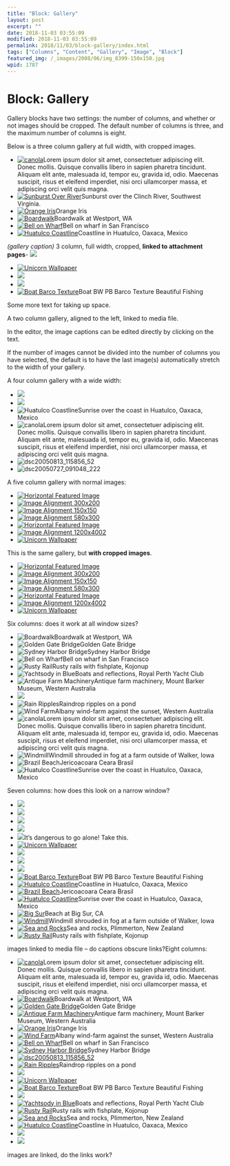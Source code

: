```yaml
---
title: "Block: Gallery"
layout: post
excerpt: ""
date: 2018-11-03 03:55:09
modified: 2018-11-03 03:55:09
permalink: 2018/11/03/block-gallery/index.html
tags: ["Columns", "Content", "Gallery", "Image", "Block"]
featured_img: /_images/2008/06/img_8399-150x150.jpg
wpid: 1787
---
```


# Block: Gallery

Gallery blocks have two settings: the number of columns, and whether or not images should be cropped. The default number of columns is three, and the maximum number of columns is eight.

Below is a three column gallery at full width, with cropped images.

- [![canola](/_images/2008/06/canola2.jpg)](https://wpthemetestdata.wordpress.com/2010/09/10/post-format-gallery/canola2/)Lorem ipsum dolor sit amet, consectetuer adipiscing elit. Donec mollis. Quisque convallis libero in sapien pharetra tincidunt. Aliquam elit ante, malesuada id, tempor eu, gravida id, odio. Maecenas suscipit, risus et eleifend imperdiet, nisi orci ullamcorper massa, et adipiscing orci velit quis magna.
- [![Sunburst Over River](/_images/2008/06/cep00032.jpg)](https://wpthemetestdata.wordpress.com/2010/09/10/post-format-gallery/cep00032/)Sunburst over the Clinch River, Southwest Virginia.
- [![Orange Iris](/_images/2008/06/dsc02085.jpg)](https://wpthemetestdata.wordpress.com/2010/09/10/post-format-gallery/dsc02085/)Orange Iris
- [![Boardwalk](/_images/2008/06/dcp_2082.jpg)](https://wpthemetestdata.wordpress.com/2010/09/10/post-format-gallery/dcp_2082/)Boardwalk at Westport, WA
- [![Bell on Wharf](/_images/2008/06/100_5478.jpg)](https://wpthemetestdata.wordpress.com/2010/09/10/post-format-gallery/100_5478/)Bell on wharf in San Francisco
- [![Huatulco Coastline](/_images/2008/06/img_0767.jpg)](https://wpthemetestdata.wordpress.com/2010/09/10/post-format-gallery/img_0767/)Coastline in Huatulco, Oaxaca, Mexico

*(gallery caption)* 3 column, full width, cropped, **linked to attachment pages**- [![](/_images/2014/01/spectacles.gif)](/_images/2014/01/spectacles.gif)
- [![Unicorn Wallpaper](/_images/2012/12/unicorn-wallpaper.jpg)](/_images/2012/12/unicorn-wallpaper.jpg)
- [![](/_images/2010/08/manhattansummer.jpg)](/_images/2010/08/manhattansummer.jpg)
- [![](/_images/2012/06/dsc20040724_152504_532.jpg)](/_images/2012/06/dsc20040724_152504_532.jpg)
- [![Boat Barco Texture](/_images/2008/06/img_8399.jpg)](/_images/2008/06/img_8399.jpg)Boat BW PB Barco Texture Beautiful Fishing

Some more text for taking up space.

A two column gallery, aligned to the left, linked to media file.

In the editor, the image captions can be edited directly by clicking on the text.

If the number of images cannot be divided into the number of columns you have selected, the default is to have the last image(s) automatically stretch to the width of your gallery.

A four column gallery with a wide width:

- ![](/_images/2013/09/dsc20050604_133440_34211.jpg)
- ![](/_images/2014/01/dsc20050315_145007_132.jpg)
- ![Huatulco Coastline](/_images/2008/06/img_0513-1.jpg)Sunrise over the coast in Huatulco, Oaxaca, Mexico
- ![canola](/_images/2008/06/canola2.jpg)Lorem ipsum dolor sit amet, consectetuer adipiscing elit. Donec mollis. Quisque convallis libero in sapien pharetra tincidunt. Aliquam elit ante, malesuada id, tempor eu, gravida id, odio. Maecenas suscipit, risus et eleifend imperdiet, nisi orci ullamcorper massa, et adipiscing orci velit quis magna.
- ![dsc20050813_115856_52](/_images/2008/06/dsc20050813_115856_52.jpg)
- ![dsc20050727_091048_222](/_images/2008/06/dsc20050727_091048_222.jpg)

A five column gallery with normal images:

- [![Horizontal Featured Image](/_images/2013/03/featured-image-vertical.jpg)](/_images/2013/03/featured-image-vertical.jpg)
- [![Image Alignment 300x200](/_images/2013/03/image-alignment-300x200-1.jpg)](/_images/2013/03/image-alignment-300x200-1.jpg)
- [![Image Alignment 150x150](/_images/2013/03/image-alignment-150x150-1.jpg)](/_images/2013/03/image-alignment-150x150-1.jpg)
- [![Image Alignment 580x300](/_images/2013/03/image-alignment-580x300-1.jpg)](/_images/2013/03/image-alignment-580x300-1.jpg)
- [![Horizontal Featured Image](/_images/2013/03/featured-image-horizontal.jpg)](/_images/2013/03/featured-image-horizontal.jpg)
- [![Image Alignment 1200x4002](/_images/2013/03/image-alignment-1200x4002-1.jpg)](/_images/2013/03/image-alignment-1200x4002-1.jpg)
- [![Unicorn Wallpaper](/_images/2012/12/unicorn-wallpaper.jpg)](/_images/2012/12/unicorn-wallpaper.jpg)

This is the same gallery, but **with cropped images**.

- [![Horizontal Featured Image](/_images/2013/03/featured-image-vertical.jpg)](/_images/2013/03/featured-image-vertical.jpg)
- [![Image Alignment 300x200](/_images/2013/03/image-alignment-300x200-1.jpg)](/_images/2013/03/image-alignment-300x200-1.jpg)
- [![Image Alignment 150x150](/_images/2013/03/image-alignment-150x150-1.jpg)](/_images/2013/03/image-alignment-150x150-1.jpg)
- [![Image Alignment 580x300](/_images/2013/03/image-alignment-580x300-1.jpg)](/_images/2013/03/image-alignment-580x300-1.jpg)
- [![Horizontal Featured Image](/_images/2013/03/featured-image-horizontal.jpg)](/_images/2013/03/featured-image-horizontal.jpg)
- [![Image Alignment 1200x4002](/_images/2013/03/image-alignment-1200x4002-1.jpg)](/_images/2013/03/image-alignment-1200x4002-1.jpg)
- [![Unicorn Wallpaper](/_images/2012/12/unicorn-wallpaper.jpg)](/_images/2012/12/unicorn-wallpaper.jpg)

Six columns: does it work at all window sizes?

- ![Boardwalk](/_images/2008/06/dcp_2082.jpg)Boardwalk at Westport, WA
- ![Golden Gate Bridge](/_images/2008/06/100_5540.jpg)Golden Gate Bridge
- ![Sydney Harbor Bridge](/_images/2008/06/dsc09114.jpg)Sydney Harbor Bridge
- ![Bell on Wharf](/_images/2008/06/100_5478.jpg)Bell on wharf in San Francisco
- ![Rusty Rail](/_images/2008/06/dsc20051220_173257_119.jpg)Rusty rails with fishplate, Kojonup
- ![Yachtsody in Blue](/_images/2008/06/dsc03149.jpg)Boats and reflections, Royal Perth Yacht Club
- ![Antique Farm Machinery](/_images/2008/06/dsc20051220_160808_102.jpg)Antique farm machinery, Mount Barker Museum, Western Australia
- ![](/_images/2010/08/manhattansummer.jpg)
- ![Rain Ripples](/_images/2008/06/dsc04563.jpg)Raindrop ripples on a pond
- ![Wind Farm](/_images/2008/06/dsc20050102_192118_51.jpg)Albany wind-farm against the sunset, Western Australia
- ![canola](/_images/2008/06/canola2.jpg)Lorem ipsum dolor sit amet, consectetuer adipiscing elit. Donec mollis. Quisque convallis libero in sapien pharetra tincidunt. Aliquam elit ante, malesuada id, tempor eu, gravida id, odio. Maecenas suscipit, risus et eleifend imperdiet, nisi orci ullamcorper massa, et adipiscing orci velit quis magna.
- ![Windmill](/_images/2008/06/windmill.jpg)Windmill shrouded in fog at a farm outside of Walker, Iowa
- ![Brazil Beach](/_images/2008/06/img_0747.jpg)Jericoacoara Ceara Brasil
- ![Huatulco Coastline](/_images/2008/06/img_0513-1.jpg)Sunrise over the coast in Huatulco, Oaxaca, Mexico

Seven columns: how does this look on a narrow window?

- [![](/_images/2014/01/spectacles.gif)](/_images/2014/01/spectacles.gif)
- [![](/_images/2014/01/dsc20050315_145007_132.jpg)](/_images/2014/01/dsc20050315_145007_132.jpg)
- [![](/_images/2013/09/dsc20050604_133440_34211.jpg)](/_images/2013/09/dsc20050604_133440_34211.jpg)
- [![](/_images/2012/06/dsc20040724_152504_532.jpg)](/_images/2012/06/dsc20040724_152504_532.jpg)
- [![](/_images/2010/08/triforce-wallpaper.jpg)](/_images/2010/08/triforce-wallpaper.jpg)It’s dangerous to go alone! Take this.
- [![Unicorn Wallpaper](/_images/2012/12/unicorn-wallpaper.jpg)](/_images/2012/12/unicorn-wallpaper.jpg)
- [![](/_images/2010/08/manhattansummer.jpg)](/_images/2010/08/manhattansummer.jpg)
- [![](/_images/2013/09/dsc20050604_133440_34211.jpg)](/_images/2013/09/dsc20050604_133440_34211.jpg)
- [![](/_images/2012/06/dsc20040724_152504_532.jpg)](/_images/2012/06/dsc20040724_152504_532.jpg)
- [![Boat Barco Texture](/_images/2008/06/img_8399.jpg)](/_images/2008/06/img_8399.jpg)Boat BW PB Barco Texture Beautiful Fishing
- [![Huatulco Coastline](/_images/2008/06/img_0767.jpg)](/_images/2008/06/img_0767.jpg)Coastline in Huatulco, Oaxaca, Mexico
- [![Brazil Beach](/_images/2008/06/img_0747.jpg)](/_images/2008/06/img_0747.jpg)Jericoacoara Ceara Brasil
- [![Huatulco Coastline](/_images/2008/06/img_0513-1.jpg)](/_images/2008/06/img_0513-1.jpg)Sunrise over the coast in Huatulco, Oaxaca, Mexico
- [![Big Sur](/_images/2008/06/michelle_049.jpg)](/_images/2008/06/michelle_049.jpg)Beach at Big Sur, CA
- [![Windmill](/_images/2008/06/windmill.jpg)](/_images/2008/06/windmill.jpg)Windmill shrouded in fog at a farm outside of Walker, Iowa
- [![Sea and Rocks](/_images/2008/06/dscn3316.jpg)](/_images/2008/06/dscn3316.jpg)Sea and rocks, Plimmerton, New Zealand
- [![Rusty Rail](/_images/2008/06/dsc20051220_173257_119.jpg)](/_images/2008/06/dsc20051220_173257_119.jpg)Rusty rails with fishplate, Kojonup

images linked to media file – do captions obscure links?Eight columns:

- [![canola](/_images/2008/06/canola2.jpg)](https://wpthemetestdata.wordpress.com/2010/09/10/post-format-gallery/canola2/)Lorem ipsum dolor sit amet, consectetuer adipiscing elit. Donec mollis. Quisque convallis libero in sapien pharetra tincidunt. Aliquam elit ante, malesuada id, tempor eu, gravida id, odio. Maecenas suscipit, risus et eleifend imperdiet, nisi orci ullamcorper massa, et adipiscing orci velit quis magna.
- [![Boardwalk](/_images/2008/06/dcp_2082.jpg)](https://wpthemetestdata.wordpress.com/2010/09/10/post-format-gallery/dcp_2082)Boardwalk at Westport, WA
- [![Golden Gate Bridge](/_images/2008/06/100_5540.jpg)](https://wpthemetestdata.wordpress.com/2010/09/10/post-format-gallery/100_5540/)Golden Gate Bridge
- [![Antique Farm Machinery](/_images/2008/06/dsc20051220_160808_102.jpg)](https://wpthemetestdata.wordpress.com/2010/09/10/post-format-gallery/dsc20051220_160808_102/)Antique farm machinery, Mount Barker Museum, Western Australia
- [![Orange Iris](/_images/2008/06/dsc02085.jpg)](https://wpthemetestdata.wordpress.com/2010/09/10/post-format-gallery/dsc02085/)Orange Iris
- [![Wind Farm](/_images/2008/06/dsc20050102_192118_51.jpg)](https://wpthemetestdata.wordpress.com/2010/09/10/post-format-gallery/dsc20050102_192118_51/)Albany wind-farm against the sunset, Western Australia
- [![Bell on Wharf](/_images/2008/06/100_5478.jpg)](https://wpthemetestdata.wordpress.com/2010/09/10/post-format-gallery/100_5478/)Bell on wharf in San Francisco
- [![Sydney Harbor Bridge](/_images/2008/06/dsc09114.jpg)](https://wpthemetestdata.wordpress.com/2010/09/10/post-format-gallery/dsc09114/)Sydney Harbor Bridge
- [![dsc20050813_115856_52](/_images/2008/06/dsc20050813_115856_52.jpg)](https://wpthemetestdata.wordpress.com/2010/09/10/post-format-gallery/dsc20050813_115856_52/)
- [![Rain Ripples](/_images/2008/06/dsc04563.jpg)](https://wpthemetestdata.wordpress.com/2010/09/10/post-format-gallery/dsc04563/)Raindrop ripples on a pond
- [![](/_images/2010/08/manhattansummer.jpg)](https://wpthemetestdata.wordpress.com/about/clearing-floats/olympus-digital-camera/)
- [![Unicorn Wallpaper](/_images/2012/12/unicorn-wallpaper.jpg)](https://wpthemetestdata.wordpress.com/2010/08/08/post-format-image/unicorn-wallpaper/)
- [![Boat Barco Texture](/_images/2008/06/img_8399.jpg)](https://wpthemetestdata.wordpress.com/2010/09/10/post-format-gallery/img_8399/)Boat BW PB Barco Texture Beautiful Fishing
- [![](/_images/2012/06/dsc20040724_152504_532.jpg)](https://wpthemetestdata.wordpress.com/2010/09/10/post-format-gallery/dsc20040724_152504_532-2/)
- [![Yachtsody in Blue](/_images/2008/06/dsc03149.jpg)](https://wpthemetestdata.wordpress.com/2010/09/10/post-format-gallery/dsc03149/)Boats and reflections, Royal Perth Yacht Club
- [![Rusty Rail](/_images/2008/06/dsc20051220_173257_119.jpg)](https://wpthemetestdata.wordpress.com/2010/09/10/post-format-gallery/dsc20051220_173257_119/)Rusty rails with fishplate, Kojonup
- [![Sea and Rocks](/_images/2008/06/dscn3316.jpg)](https://wpthemetestdata.wordpress.com/2010/09/10/post-format-gallery/dscn3316/)Sea and rocks, Plimmerton, New Zealand
- [![Huatulco Coastline](/_images/2008/06/img_0767.jpg)](https://wpthemetestdata.wordpress.com/2010/09/10/post-format-gallery/img_0767/)Coastline in Huatulco, Oaxaca, Mexico
- [![](/_images/2013/09/dsc20050604_133440_34211.jpg)](https://wpthemetestdata.wordpress.com/2010/09/10/post-format-gallery/dsc20050604_133440_34211/)
- [![](/_images/2014/01/dsc20050315_145007_132.jpg)](https://wpthemetestdata.wordpress.com/2010/09/10/post-format-gallery/dsc20050315_145007_132-2/)

images are linked, do the links work?